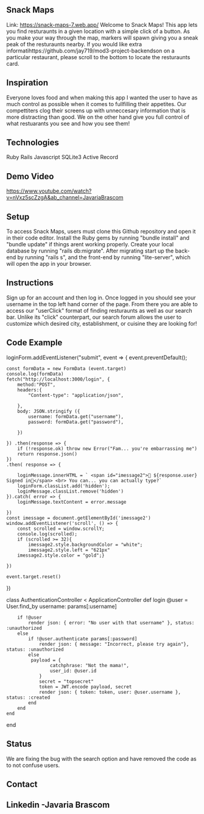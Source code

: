 ## Snack Maps
Link: https://snack-maps-7.web.app/
Welcome to Snack Maps! This app lets you find resturaunts in a given location with a simple click of a button. As you make your way through the map, markers will spawn giving you a sneak peak of the resturaunts nearby. If you would like extra informatihttps://github.com/jay719/mod3-project-backendson on a particular restaurant, please scroll to the bottom to locate the resturaunts card.

## Inspiration
Everyone loves food and when making this app I wanted the user to have as much control as possible when it comes to fullfilling their appetites. Our compettiters clog their screens up with unneccesary information that is more distracting than good. We on the other hand give you full control of what restuarants you see and how you see them!

## Technologies
Ruby
Rails
Javascript
SQLite3
Active Record

## Demo Video
https://www.youtube.com/watch?v=nVxz5scZzgA&ab_channel=JavariaBrascom

## Setup
To access Snack Maps, users must clone this Github repository and open it in their code editor.
Install the Ruby gems by running "bundle install" and "bundle update" if things arent working properly.
Create your local database by running "rails db:migrate".
After migrating start up the back-end by running "rails s", and the front-end by running "lite-server", which will open the app in your browser.

## Instructions
Sign up for an account and then log in. Once logged in you should see your username in the top left hand corner of the page. From there you are able to access our "userClick" format of finding resturaunts as well as our search bar. Unlike its "click" counterpart, our search forum allows the user to customize which desired city, establishment, or cuisine they are looking for!

## Code Example
loginForm.addEventListener("submit", event => {
    event.preventDefault();
    
    const formData = new FormData (event.target)
    console.log(formData)
    fetch("http://localhost:3000/login", {
        method:"POST",
        headers:{
            "Content-type": "application/json",

        },
        body: JSON.stringify ({
            username: formData.get("username"),
            password: formData.get("password"),
    
        })

    }) .then(response => {
        if (!response.ok) throw new Error("Fam... you're embarrassing me")
        return response.json()
    })
    .then( response => {
        
        loginMessage.innerHTML = ` <span id="imessage2">🐐 ${response.user} Signed in🐐</span> <br> You can... you can actually type?`
        loginForm.classList.add('hidden');
        loginMessage.classList.remove('hidden')
    }).catch( error => {
        loginMessage.textContent = error.message
        
    })
    const imessage = document.getElementById('imessage2')
    window.addEventListener('scroll', () => {
        const scrolled = window.scrollY;
        console.log(scrolled);
        if (scrolled >= 32){
            imessage2.style.backgroundColor = "white"; 
            imessage2.style.left = "621px"
        imessage2.style.color = "gold";}
        
    })
    
    event.target.reset()
})   

class AuthenticationController < ApplicationController
    def login
        @user = User.find_by username: params[:username]

        if !@user 
            render json: { error: "No user with that username" }, status: :unauthorized
        else 
            if !@user.authenticate params[:password]
                render json: { message: "Incorrect, please try again"}, status: :unauthorized
            else
             payload = {
                    catchphrase: "Not the mama!",
                    user_id: @user.id
                }
                secret = "topsecret"
                token = JWT.encode payload, secret
                render json: { token: token, user: @user.username }, status: :created
            end
        end
    end
end

       
## Status
We are fixing the bug with the search option and have removed the code as to not confuse users.
## Contact
## Linkedin -Javaria Brascom
